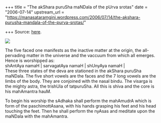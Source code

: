 +++
title = "The akShara puruSha maNDala of the pUrva srotas"
date = "2006-07-14"
upstream_url = "https://manasataramgini.wordpress.com/2006/07/14/the-akshara-purusha-mandala-of-the-purva-srotas/"

+++
Source: [here](https://manasataramgini.wordpress.com/2006/07/14/the-akshara-purusha-mandala-of-the-purva-srotas/).



[![](https://i0.wp.com/photos1.blogger.com/blogger/2010/410/320/shiva_puruSha.jpg)](http://photos1.blogger.com/blogger/2010/410/1600/shiva_puruSha.jpg)

The five faced one manifests as the inactive matter at the origin, the
all-pervading matter in the universe and the vaccuum from which all
emerges. Hence is worshipped as:  
shAntAya namaH \| sarvagatAya namaH \| shUnyAya namaH \|   
These three states of the deva are stationed in the akShara puruSha
maNDala. The five short vowels are the faces and the 7 long vowels are
the limbs of the body. They are conjoined with the nasal bindu. The
visarga is the mighty astra, the trishUla of tatpuruSha. All this is
shiva and the core is his mahAmantra hauM.

To begin his worship the sAdhaka shall perform the mahAmudrA which is
form of the paschimottAsana, with his hands grasping his feet and his
head touching the feet. Then he shall perform the nyAsas and meditate
upon the maNDala with the mahAmantra.

